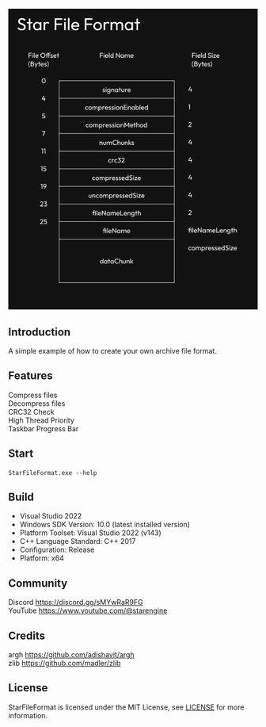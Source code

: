 ![](/images/structure.png)
## Introduction
A simple example of how to create your own archive file format.
## Features
Compress files \
Decompress files \
CRC32 Check \
High Thread Priority \
Taskbar Progress Bar
## Start
```
StarFileFormat.exe --help
```
## Build
- Visual Studio 2022
- Windows SDK Version: 10.0 (latest installed version)
- Platform Toolset: Visual Studio 2022 (v143)
- C++ Language Standard: C++ 2017
- Configuration: Release
- Platform: x64
## Community
Discord https://discord.gg/sMYwRaR9FG \
YouTube https://www.youtube.com/@starengine
## Credits
argh https://github.com/adishavit/argh \
zlib https://github.com/madler/zlib
## License
StarFileFormat is licensed under the MIT License, see [LICENSE](/LICENSE) for more information.
